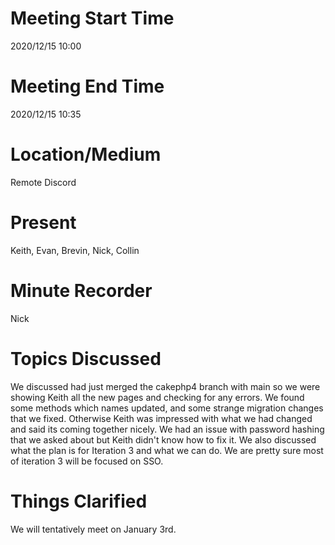 # Meeting Start Time
2020/12/15 10:00

# Meeting End Time
2020/12/15 10:35

# Location/Medium
Remote Discord

# Present
Keith, Evan, Brevin, Nick, Collin

# Minute Recorder
Nick

# Topics Discussed
We discussed had just merged the cakephp4 branch with main so we were showing Keith all the new pages and checking for any errors. We found some methods which names updated, and some strange migration changes that we fixed. Otherwise Keith was impressed with what we had changed and said its coming together nicely. We had an issue with password hashing that we asked about but Keith didn't know how to fix it.
We also discussed what the plan is for Iteration 3 and what we can do. We are pretty sure most of iteration 3 will be focused on SSO.

# Things Clarified
We will tentatively meet on January 3rd.